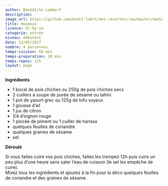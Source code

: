 ```yaml
---
author: Bénédicte Lambert
description: 
image_url: https://github.com/bndct-lmbrt/mes-recettes/raw/master/medias/houmous-orties.jpg
title: Houmous
licence: CC-by-sa
categorie: entrée
niveau: débutant
date: 12/05/2017
nombre: 4 personnes
temps-cuisson: 60 min
temps-preparation: 10 min
temps-repos: 12h
layout: page
---
```



**Ingrédients**  

* 1 bocal de pois chiches ou 250g de pois chiches secs
* 2 cuillers à soupe de purée de sésame ou tahini
* 1 pot de yaourt grec ou 125g de tofu soyeux
* 1 gousse d’ail
* 1 jus de citron
* 1/4 d’oignon rouge
* 1 pincée de piment ou 1 cuiller de harissa
* quelques feuilles de coriandre
* quelques graines de sésame
* sel

**Déroulé**  

Si vous faites cuire vos pois chiches, faites les trempez 12h puis cuire un peu plus d’une heure sans saler l’eau de cuisson (le sel les empêche de cuire).  
Mixez tous les ingrédients et ajoutez à la fin pour la déco quelques feuilles de coriandre et des graines de sésame.  
